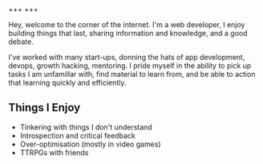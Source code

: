 +++
+++

Hey, welcome to the corner of the internet. I'm a web developer, I enjoy  building things that last, sharing information and knowledge, and a good debate.

I've worked with many start-ups, donning the hats of app development, devops, growth hacking, mentoring. I pride myself in the ability to pick up tasks I am unfamillar with, find material to learn from, and be able to action that learning quickly and efficiently.

## Things I Enjoy

- Tinkering with things I don't understand
- Introspection and critical feedback
- Over-optimisation (mostly in video games)
- TTRPGs with friends
